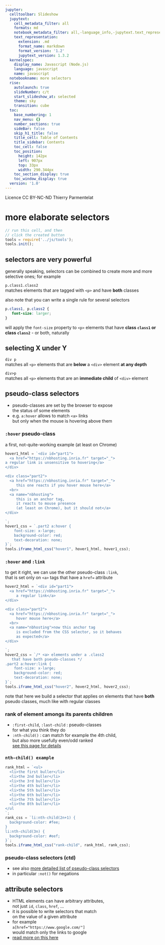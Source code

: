 ```yaml
---
jupyter:
  celltoolbar: Slideshow
  jupytext:
    cell_metadata_filter: all
    formats: md
    notebook_metadata_filter: all,-language_info,-jupytext.text_representation.jupytext_version
    text_representation:
      extension: .md
      format_name: markdown
      format_version: '1.2'
      jupytext_version: 1.3.2
  kernelspec:
    display_name: Javascript (Node.js)
    language: javascript
    name: javascript
  notebookname: more selectors
  rise:
    autolaunch: true
    slideNumber: c/t
    start_slideshow_at: selected
    theme: sky
    transition: cube
  toc:
    base_numbering: 1
    nav_menu: {}
    number_sections: true
    sideBar: false
    skip_h1_title: false
    title_cell: Table of Contents
    title_sidebar: Contents
    toc_cell: false
    toc_position:
      height: 142px
      left: 907px
      top: 33px
      width: 290.344px
    toc_section_display: true
    toc_window_display: true
  version: '1.0'
---
```


<div class="licence">
<span>Licence CC BY-NC-ND</span>
<span>Thierry Parmentelat</span>
</div>

<!-- #region slideshow={"slide_type": ""} -->
# more elaborate selectors
<!-- #endregion -->

```javascript
// run this cell, and then 
// click the created button
tools = require('../js/tools');
tools.init();
```

<!-- #region slideshow={"slide_type": "slide"} -->
## selectors are very powerful
<!-- #endregion -->

generally speaking, selectors can be combined to create more and more selective ones; for example

`p.class1.class2`  
  matches elements that are tagged with `<p>` and have **both** classes  


also note that you can write a single rule for several selectors 

```css
p.class1, p.class2 {
   font-size: larger;
}
```

will apply the `font-size` property to `<p>` elements that have **class `class1` or class `class2`** - or both, naturally

<!-- #region slideshow={"slide_type": "slide"} -->
## selecting X under Y
<!-- #endregion -->

<!-- #region slideshow={"slide_type": ""} -->
`div p`  
matches all `<p>` elements that are **below** a `<div>` element **at any depth**

`div>p`  
matches all `<p>` elements that are an **immediate child** of `<div>` element
<!-- #endregion -->

<!-- #region slideshow={"slide_type": "slide"} -->
## pseudo-class selectors
<!-- #endregion -->

* pseudo-classes are set by the browser to expose  
  the status of some elements
* e.g. `a:hover` allows to match `<a>` links  
  but only when the mouse is hovering above them

<!-- #region slideshow={"slide_type": "slide"} -->
### `:hover` pseudo-class  
<!-- #endregion -->

a first, not-quite-working example (at least on Chrome)

```javascript hide_input=true
hover1_html = `<div id="part1">
  <a href="https://nbhosting.inria.fr" target="_">
a regular link is unsensitive to hovering</a>
</div> 

<div class="part2">
  <a href="https://nbhosting.inria.fr" target="_">
     this one reacts if you hover mouse here</a>  
  <br>
  <a name="nbhosting">
     this is an anchor tag,
     it reacts to mouse presence 
     (at least on Chrome), but it should not</a>
</div>

`;
hover1_css = `.part2 a:hover {
    font-size: x-large;
    background-color: red;
    text-decoration: none;
}`;
tools.iframe_html_css("hover1", hover1_html, hover1_css);
```

<!-- #region slideshow={"slide_type": "slide"} -->
### `:hover` and `:link`  
<!-- #endregion -->

to get it right, we can use the other pseudo-class `:link`,  
that is set only on `<a>` tags that have a `href=` attribute

```javascript hide_input=true
hover2_html = `<div id="part1">
  <a href="https://nbhosting.inria.fr" target="_">
     a regular link</a>
</div> 

<div class="part2">
  <a href="https://nbhosting.inria.fr" target="_">
     hover mouse here</a>
  <br>
  <a name="nbhosting">now this anchor tag 
     is excluded from the CSS selector, so it behaves
     as expected</a>
</div>

`;
hover2_css = `/* <a> elements under a .class2 
   that have both pseudo-classes */
.part2 a:hover:link {
    font-size: x-large;
    background-color: red;
    text-decoration: none;
}`;
tools.iframe_html_css("hover2", hover2_html, hover2_css);
```

<p class="rise-footnote"> 
note that here we build a selector that applies on elements that have <b>both</b> pseudo classes, much like with regular classes
</p>

<!-- #region slideshow={"slide_type": "slide"} -->
### rank of element amongs its parents children
<!-- #endregion -->

* `:first-child`, `:last-child` : pseudo-classes  
  for what you think they do
* `:nth-child()` : can match for example the 4th child,  
  but also more usefully even/odd ranked  
  [see this page for details](https://css-tricks.com/useful-nth-child-recipies/)

<!-- #region slideshow={"slide_type": "slide"} -->
### `nth-child() example`
<!-- #endregion -->

```javascript hide_input=true
rank_html = `<ul>
  <li>the first buller</li>
  <li>the 2nd buller</li>
  <li>the 3rd buller</li>
  <li>the 4th buller</li>
  <li>the 5th buller</li>
  <li>the 6th buller</li>
  <li>the 7th buller</li>
  <li>the 8th buller</li>
</ul
`;
rank_css = `li:nth-child(2n+1) {
  background-color: #fee;
}
li:nth-child(3n) {
  background-color: #eef;
}`;
tools.iframe_html_css("rank-child", rank_html, rank_css);
```

<!-- #region slideshow={"slide_type": "slide"} -->
### pseudo-class selectors (ctd)

* see also [more detailed list of pseudo-class selectors](https://css-tricks.com/pseudo-class-selectors/)
* in particular `:not()` for negations

<!-- #endregion -->

<!-- #region slideshow={"slide_type": "slide"} -->
## attribute selectors
<!-- #endregion -->

* HTML elements can have arbitrary attributes,  
  not just `id`, `class`, `href`, ...
* it is possible to write selectors that match  
  on the value of a given attribute
* for example  
  `a[href="https://www.google.com/"]`  
  would match only the links to google
* [read more on this here](https://css-tricks.com/almanac/selectors/a/attribute/)

